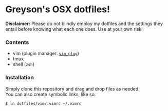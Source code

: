 # Greyson's OSX dotfiles!

**Disclaimer:** Please do not blindly employ my dotfiles and the settings they entail before knowing what each one does. Use at your own risk!

### Contents
* vim (plugin manager: [`vim-plug`](https://github.com/junegunn/vim-plug))
* tmux
* shell (`zsh`)

### Installation
Simply clone this repository and drag and drop files as needed.<br>
You can also create symbolic links, like so:
```
$ ln dotfiles/vim/.vimrc ~/.vimrc
```
